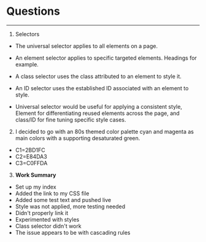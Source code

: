 # Questions
---
1. Selectors
 * The universal selector applies to all elements on a page.

 * An element selector applies to specific targeted elements. Headings for example.
 * A class selector uses the class attributed to an element to style it.

 * An ID selector uses the established ID associated with an element to style.

 * Universal selector would be useful for applying a consistent style, Element for differentiating reused elements across the page, and class/ID for fine tuning specific style cases.

2. I decided to go with an 80s themed color palette cyan and magenta as main colors with a supporting desaturated green.
 * C1=2BD1FC
 * C2=E84DA3
 * C3=C0FFDA


3. **Work Summary**
 * Set up my index
 * Added the link to my CSS file
 * Added some test text and pushed live
 * Style was not applied, more testing needed
 * Didn't properly link it
 * Experimented with styles
 * Class selector didn't work
 * The issue appears to be with cascading rules
